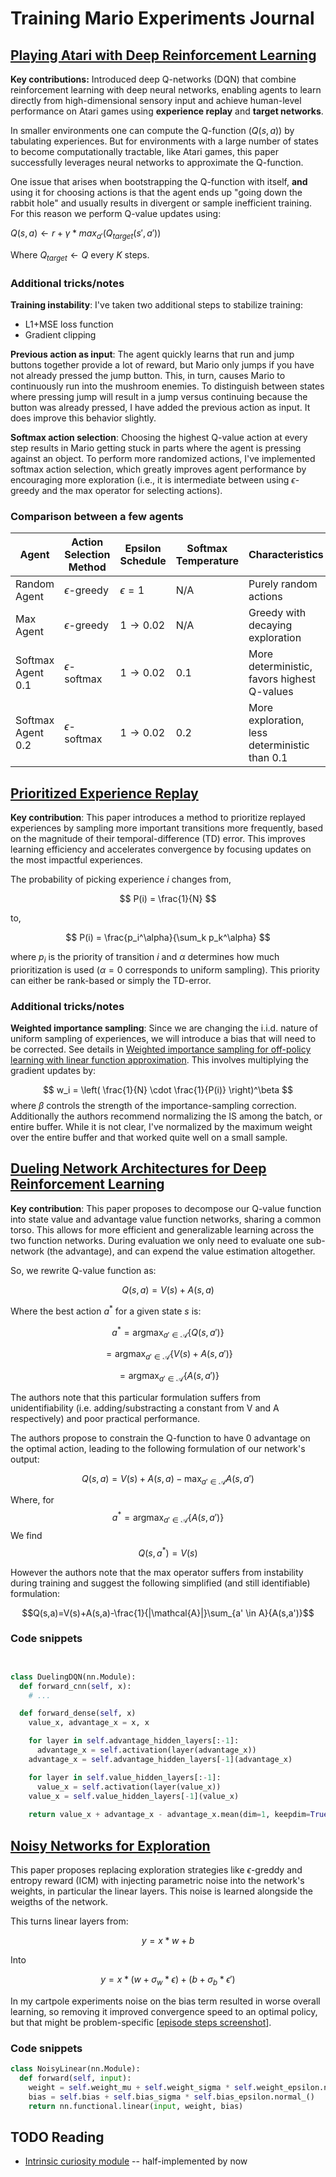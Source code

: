

# Training Mario Experiments Journal

## [Playing Atari with Deep Reinforcement Learning](./papers/1312.5602v1.pdf)

**Key contributions:** Introduced deep Q-networks (DQN) that combine reinforcement learning with deep neural networks, enabling agents to learn directly from high-dimensional sensory input and achieve human-level performance on Atari games using **experience replay** and **target networks**.

In smaller environments one can compute the Q-function ($Q(s, a)$) by tabulating experiences. But for environments with a large number of states to become computationally tractable, like Atari games, this paper successfully leverages neural networks to approximate the Q-function.

One issue that arises when bootstrapping the Q-function with itself, **and** using it for choosing actions is that the agent ends up "going down the rabbit hole" and usually results in divergent or sample inefficient training. For this reason we perform Q-value updates using:

$Q(s, a) \leftarrow r + \gamma * max_{a'}(Q_{target}(s', a'))$

Where $Q_{target} \leftarrow Q$ every $K$ steps.

### Additional tricks/notes

**Training instability**: 
I've taken two additional steps to stabilize training:
* L1+MSE loss function
* Gradient clipping

**Previous action as input**: 
The agent quickly learns that run and jump buttons together provide a lot of reward, but
Mario only jumps if you have not already pressed the jump button. This, in turn, causes Mario
to continuously run into the mushroom enemies. To distinguish between states where pressing jump
will result in a jump versus continuing because the button was already pressed, I have added the previous
action as input. It does improve this behavior slightly.

**Softmax action selection**:
Choosing the highest Q-value action at every step results in Mario getting stuck in parts where
the agent is pressing against an object. To perform more randomized actions, I've implemented
softmax action selection, which greatly improves agent performance by encouraging more exploration (i.e., it is intermediate between using $\epsilon$-greedy and the max operator for selecting actions).

### Comparison between a few agents

| Agent                | Action Selection Method         | Epsilon Schedule         | Softmax Temperature | Characteristics                                  |
|----------------------|-------------------------------|-------------------------|---------------------|--------------------------------------------------|
| Random Agent         | $\epsilon$-greedy             | $\epsilon = 1$          | N/A                 | Purely random actions                            |
| Max Agent            | $\epsilon$-greedy             | $1 \rightarrow 0.02$    | N/A                 | Greedy with decaying exploration                 |
| Softmax Agent 0.1    | $\epsilon$-softmax            | $1 \rightarrow 0.02$    | $0.1$               | More deterministic, favors highest Q-values      |
| Softmax Agent 0.2    | $\epsilon$-softmax            | $1 \rightarrow 0.02$    | $0.2$               | More exploration, less deterministic than 0.1    |

## [Prioritized Experience Replay](./papers/1511.05952v4.pdf)

**Key contribution**: This paper introduces a method to prioritize replayed experiences by
sampling more important transitions more frequently, based on the magnitude of their
temporal-difference (TD) error. This improves learning efficiency and accelerates convergence
by focusing updates on the most impactful experiences.

The probability of picking experience $i$ changes from,

$$
P(i) = \frac{1}{N}
$$

to,

$$
P(i) = \frac{p_i^\alpha}{\sum_k p_k^\alpha}
$$

where $p_i$ is the priority of transition $i$ and $\alpha$ determines how much prioritization is used ($\alpha = 0$ corresponds to uniform sampling). This priority can either be rank-based or simply the TD-error.

### Additional tricks/notes

**Weighted importance sampling**: Since we are changing the i.i.d. nature of uniform sampling
of experiences, we will introduce a bias that will need to be corrected. See details in [Weighted importance sampling for off-policy learning with linear function approximation](./papers/NIPS-2014-weighted-importance-sampling-for-off-policy-learning-with-linear-function-approximation-Paper.pdf). This involves multiplying the gradient updates by:

$$
w_i = \left( \frac{1}{N} \cdot \frac{1}{P(i)} \right)^\beta
$$
where $\beta$ controls the strength of the importance-sampling correction. Additionally the authors recommend
normalizing the IS among the batch, or entire buffer. While it is not clear, I've normalized by the maximum weight over the entire buffer and that worked quite well on a small sample.

## [Dueling Network Architectures for Deep Reinforcement Learning](./papers/1511.06581v3.pdf)

**Key contribution**: This paper proposes to decompose  our Q-value function into state value and advantage value function networks, sharing a common torso. This allows for more efficient and generalizable learning across the two function networks. During evaluation we only need to evaluate one sub-network (the advantage), and can expend the value estimation altogether.

So, we rewrite Q-value function as:

$$
Q(s,a) = V(s) + A(s, a)
$$

Where the best action $a^*$  for a given state $s$ is:

 $$a^* = \text{argmax}_{a' \in \mathcal{A}}\{Q(s,a')\}$$

 $$= \text{argmax}_{a' \in \mathcal{A}}\{V(s) + A(s,a')\}$$

 $$= \text{argmax}_{a' \in \mathcal{A}}\{A(s,a')\}$$
 
The authors note that this particular formulation suffers from unidentifiability (i.e. adding/substracting a constant from V and A respectively) and poor practical performance.

The authors propose to constrain the Q-function to have 0 advantage on the optimal action, leading to the following formulation of our network's output:

$$Q(s,a)=V(s)+A(s,a)-\text{max}_{a' \in \mathcal{A}}{A(s,a')}$$

Where, for
$$\text{} a^* = \text{argmax}_{a' \in \mathcal{A}}\{A(s,a')\}$$
We find
$$Q(s,a^*) = V(s)$$

However the authors note that the max operator suffers from instability during training and suggest the following simplified (and still identifiable) formulation:

$$Q(s,a)=V(s)+A(s,a)-\frac{1}{|\mathcal{A}|}\sum_{a' \in A}{A(s,a')}$$

### Code snippets

```python


class DuelingDQN(nn.Module):
  def forward_cnn(self, x):
    # ...

  def forward_dense(self, x)
    value_x, advantage_x = x, x

    for layer in self.advantage_hidden_layers[:-1]:
      advantage_x = self.activation(layer(advantage_x))
    advantage_x = self.advantage_hidden_layers[-1](advantage_x)

    for layer in self.value_hidden_layers[:-1]:
      value_x = self.activation(layer(value_x))
    value_x = self.value_hidden_layers[-1](value_x)
    
    return value_x + advantage_x - advantage_x.mean(dim=1, keepdim=True)
```

## [Noisy Networks for Exploration](https://arxiv.org/abs/1706.10295)

This paper proposes replacing exploration strategies like $\epsilon$-greddy and entropy reward (ICM) with
injecting parametric noise into the network's weights, in particular the linear layers. This noise is learned
alongside the weigths of the network.

This turns linear layers from:

$$
y = x * w + b
$$

Into

$$
y = x * (w + \sigma_w * \epsilon) + (b + \sigma_b * \epsilon')
$$

In my cartpole experiments noise on the bias term resulted in worse overall learning, so removing it improved convergence speed to an optimal policy, but that might be problem-specific \[[episode steps screenshot](./media/images/noisy_network_with_and_without_bias.png)\].


### Code snippets

```python
class NoisyLinear(nn.Module):
  def forward(self, input):
    weight = self.weight_mu + self.weight_sigma * self.weight_epsilon.normal_()
    bias = self.bias + self.bias_sigma * self.bias_epsilon.normal_()
    return nn.functional.linear(input, weight, bias)
```

## TODO Reading

 * [Intrinsic curiosity module](https://arxiv.org/pdf/1705.05363) -- half-implemented by now
 